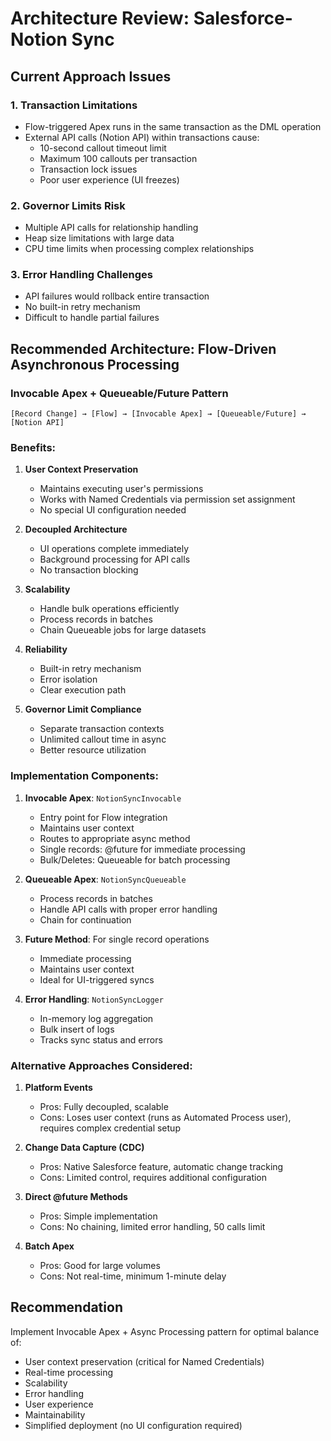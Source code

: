# Architecture Review: Salesforce-Notion Sync

## Current Approach Issues

### 1. Transaction Limitations
- Flow-triggered Apex runs in the same transaction as the DML operation
- External API calls (Notion API) within transactions cause:
  - 10-second callout timeout limit
  - Maximum 100 callouts per transaction
  - Transaction lock issues
  - Poor user experience (UI freezes)

### 2. Governor Limits Risk
- Multiple API calls for relationship handling
- Heap size limitations with large data
- CPU time limits when processing complex relationships

### 3. Error Handling Challenges
- API failures would rollback entire transaction
- No built-in retry mechanism
- Difficult to handle partial failures

## Recommended Architecture: Flow-Driven Asynchronous Processing

### Invocable Apex + Queueable/Future Pattern

```
[Record Change] → [Flow] → [Invocable Apex] → [Queueable/Future] → [Notion API]
```

### Benefits:
1. **User Context Preservation**
   - Maintains executing user's permissions
   - Works with Named Credentials via permission set assignment
   - No special UI configuration needed

2. **Decoupled Architecture**
   - UI operations complete immediately
   - Background processing for API calls
   - No transaction blocking

3. **Scalability**
   - Handle bulk operations efficiently
   - Process records in batches
   - Chain Queueable jobs for large datasets

4. **Reliability**
   - Built-in retry mechanism
   - Error isolation
   - Clear execution path

5. **Governor Limit Compliance**
   - Separate transaction contexts
   - Unlimited callout time in async
   - Better resource utilization

### Implementation Components:

1. **Invocable Apex**: `NotionSyncInvocable`
   - Entry point for Flow integration
   - Maintains user context
   - Routes to appropriate async method
   - Single records: @future for immediate processing
   - Bulk/Deletes: Queueable for batch processing

2. **Queueable Apex**: `NotionSyncQueueable`
   - Process records in batches
   - Handle API calls with proper error handling
   - Chain for continuation

3. **Future Method**: For single record operations
   - Immediate processing
   - Maintains user context
   - Ideal for UI-triggered syncs

4. **Error Handling**: `NotionSyncLogger`
   - In-memory log aggregation
   - Bulk insert of logs
   - Tracks sync status and errors

### Alternative Approaches Considered:

1. **Platform Events**
   - Pros: Fully decoupled, scalable
   - Cons: Loses user context (runs as Automated Process user), requires complex credential setup

2. **Change Data Capture (CDC)**
   - Pros: Native Salesforce feature, automatic change tracking
   - Cons: Limited control, requires additional configuration

3. **Direct @future Methods**
   - Pros: Simple implementation
   - Cons: No chaining, limited error handling, 50 calls limit

4. **Batch Apex**
   - Pros: Good for large volumes
   - Cons: Not real-time, minimum 1-minute delay

## Recommendation
Implement Invocable Apex + Async Processing pattern for optimal balance of:
- User context preservation (critical for Named Credentials)
- Real-time processing
- Scalability
- Error handling
- User experience
- Maintainability
- Simplified deployment (no UI configuration required)